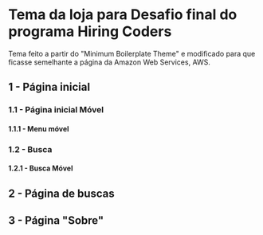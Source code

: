 # Tema da loja para Desafio final do programa Hiring Coders

Tema feito a partir do "Minimum Boilerplate Theme" e modificado para que ficasse semelhante a página da Amazon Web Services, AWS.


## 1 - Página inicial

### 1.1 - Página inicial Móvel

#### 1.1.1 - Menu móvel

### 1.2 - Busca

#### 1.2.1 - Busca Móvel

## 2 - Página de buscas

## 3 - Página "Sobre"
